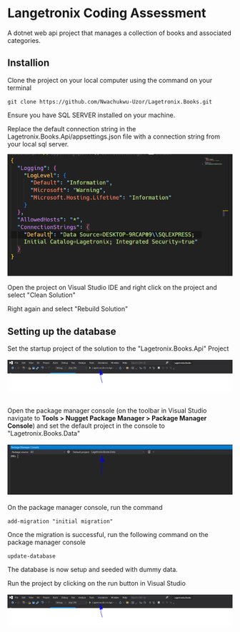 # Langetronix Coding Assessment

A dotnet web api project that manages a collection of books and associated categories.

## Installion

Clone the project on your local computer using the command on your terminal

```
git clone https://github.com/Nwachukwu-Uzor/Lagetronix.Books.git
```

Ensure you have SQL SERVER installed on your machine.

Replace the default connection string in the Lagetronix.Books.Api/appsettings.json file with a connection string from your local sql server.

<Img src="./Lagetronix Web Api.png"/>

Open the project on Visual Studio IDE and right click on the project and select "Clean Solution"

Right again and select "Rebuild Solution"

## Setting up the database

Set the startup project of the solution to the "Lagetronix.Books.Api" Project
<br >
<br >
<img src="./Startup Project.png">
<br >
<br >

Open the package manager console (on the toolbar in Visual Studio navigate to **Tools > Nugget Package Manager > Package Manager Console**) and set the default project in the console to "Lagetronix.Books.Data"
<br >
<br >
<img src="Default Project setup.png" >
<br >
<br >
On the package manager console, run the command

```
add-migration "initial migration"
```

Once the migration is successful, run the following command on the package manager console

```
update-database
```

The database is now setup and seeded with dummy data.

Run the project by clicking on the run button in Visual Studio
<br >
<br >
<img src="./Startup Project.png">
<br >
<br >
